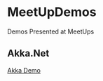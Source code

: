 # MeetUpDemos
Demos Presented at MeetUps

## Akka.Net
[Akka Demo](https://github.com/alfredherr/MeetUpDemos/AkkaDemo)